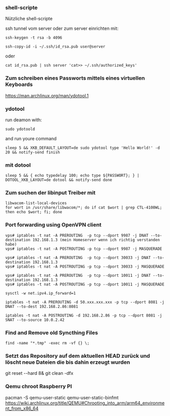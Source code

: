 ### shell-scripte
Nützliche shell-scripte

ssh tunnel vom server oder zum server
einrichten mit:

~~~
ssh-keygen -t rsa -b 4096 

ssh-copy-id -i ~/.ssh/id_rsa.pub user@server 
~~~

oder

~~~
cat id_rsa.pub | ssh server 'cat>> ~/.ssh/authorized_keys'
~~~

### Zum schreiben eines Passworts mittels eines virtuellen Keyboards

https://man.archlinux.org/man/ydotool.1

### ydotool

run deamon with:

~~~
sudo ydotoold
~~~

and run youre command

~~~
sleep 5 && XKB_DEFAULT_LAYOUT=de sudo ydotool type 'Hello World!' -d 20 && notify-send finish
~~~

### mit dotool

~~~
sleep 5 && { echo typedelay 100; echo type ${PASSWORT}; } | DOTOOL_XKB_LAYOUT=de dotool && notify-send done
~~~

### Zum suchen der libinput Treiber mit
~~~
libwacom-list-local-devices
for wort in /usr/share/libwacom/*; do if cat $wort | grep CTL-4100WL; then echo $wort; fi; done
~~~

### Port forwarding using OpenVPN client

~~~
vps# iptables -t nat -A PREROUTING  -p tcp --dport 9987 -j DNAT --to-destination 192.168.1.3 (mein Homeserver wenn ich richtig verstanden habe)
vps# iptables -t nat -A POSTROUTING -p tcp --dport 9987 -j MASQUERADE

vps# iptables -t nat -A PREROUTING  -p tcp --dport 30033 -j DNAT --to-destination 192.168.1.3
vps# iptables -t nat -A POSTROUTING -p tcp --dport 30033 -j MASQUERADE

vps# iptables -t nat -A PREROUTING  -p tcp --dport 10011 -j DNAT --to-destination 192.168.1.3
vps# iptables -t nat -A POSTROUTING -p tcp --dport 10011 -j MASQUERADE

sysctl -w net.ipv4.ip_forward=1

iptables -t nat -A PREROUTING -d 50.xxx.xxx.xxx -p tcp --dport 8081 -j DNAT --to-dest 192.168.2.86:8081

iptables -t nat -A POSTROUTING -d 192.168.2.86 -p tcp --dport 8081 -j SNAT --to-source 10.0.2.42
~~~

### Find and Remove old Syncthing Files
~~~
find -name "*.tmp" -exec rm -vf {} \;
~~~

### Setzt das Repository auf dem aktuellen HEAD zurück und löscht neue Dateien die bis dahin erzeugt wurden

git reset --hard 8& git clean -dfx

### Qemu chroot Raspberry PI
pacman -S qemu-user-static qemu-user-static-binfmt
https://wiki.archlinux.org/title/QEMU#Chrooting_into_arm/arm64_environment_from_x86_64
